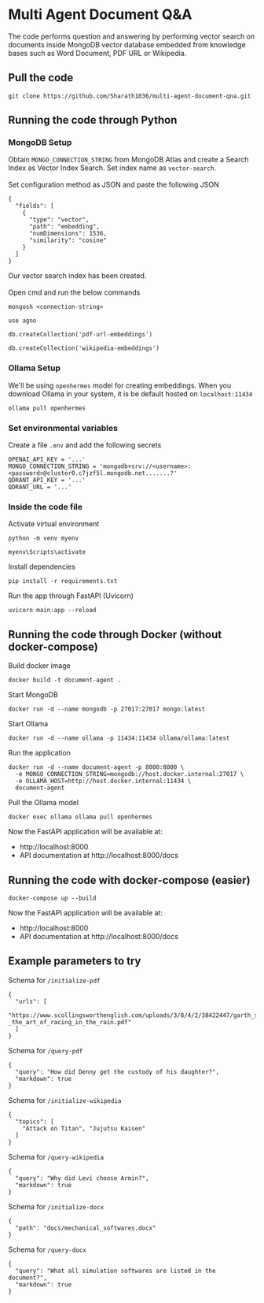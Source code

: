 # Multi Agent Document Q&A

The code performs question and answering by performing vector search on documents inside MongoDB vector database embedded from knowledge bases such as Word Document, PDF URL or Wikipedia.

## Pull the code
```
git clone https://github.com/Sharath1036/multi-agent-document-qna.git
```

## Running the code through Python
### MongoDB Setup
Obtain `MONGO_CONNECTION_STRING` from MongoDB Atlas and create a Search Index as Vector Index Search. Set index name as `vector-search`.<br><br>
Set configuration method as JSON and paste the following JSON
```
{
  "fields": [
    {
      "type": "vector",
      "path": "embedding",
      "numDimensions": 1536,
      "similarity": "cosine"
    }
  ]
}
```
Our vector search index has been created.<br><br>
Open cmd and run the below commands
```
mongosh <connection-string>
```
```
use agno
```
```
db.createCollection('pdf-url-embeddings')
```
```
db.createCollection('wikipedia-embeddings')
```

### Ollama Setup
We'll be using `openhermes` model for creating embeddings. When you download Ollama in your system, it is be default hosted on `localhost:11434`
```
ollama pull openhermes
```

### Set environmental variables
Create a file `.env` and add the following secrets
```
OPENAI_API_KEY = '...'
MONGO_CONNECTION_STRING = 'mongodb+srv://<username>:<password>@cluster0.c7jzf5l.mongodb.net.......?'
QDRANT_API_KEY = '...'
QDRANT_URL = '...'
```

### Inside the code file
Activate virtual environment
```
python -m venv myenv
```
```
myenv\Scripts\activate
```
Install dependencies
```
pip install -r requirements.txt
```
Run the app through FastAPI (Uvicorn)
```
uvicorn main:app --reload
```

## Running the code through Docker (without docker-compose)
Build docker image
```
docker build -t document-agent .
```
Start MongoDB
```
docker run -d --name mongodb -p 27017:27017 mongo:latest
```
Start Ollama
```
docker run -d --name ollama -p 11434:11434 ollama/ollama:latest
```
Run the application
```
docker run -d --name document-agent -p 8000:8000 \
  -e MONGO_CONNECTION_STRING=mongodb://host.docker.internal:27017 \
  -e OLLAMA_HOST=http://host.docker.internal:11434 \
  document-agent
```
Pull the Ollama model
```
docker exec ollama ollama pull openhermes
```

Now the FastAPI application will be available at:
* http://localhost:8000
* API documentation at http://localhost:8000/docs

## Running the code with docker-compose (easier)
```
docker-compose up --build
```
Now the FastAPI application will be available at:
* http://localhost:8000
* API documentation at http://localhost:8000/docs

## Example parameters to try
Schema for `/initialize-pdf`
```
{
  "urls": [
    "https://www.scollingsworthenglish.com/uploads/3/8/4/2/38422447/garth_stein_-_the_art_of_racing_in_the_rain.pdf"
  ]
}
```

Schema for `/query-pdf`
```
{
  "query": "How did Denny get the custody of his daughter?",
  "markdown": true
}
```

Schema for `/initialize-wikipedia`
```
{
  "topics": [
    "Attack on Titan", "Jujutsu Kaisen"
  ]
}
```

Schema for `/query-wikipedia`
```
{
  "query": "Why did Levi choose Armin?",
  "markdown": true
}
```

Schema for `/initialize-docx`
```
{
  "path": "docs/mechanical_softwares.docx"
}
```

Schema for `/query-docx`
```
{
  "query": "What all simulation softwares are listed in the document?",
  "markdown": true
}
```
